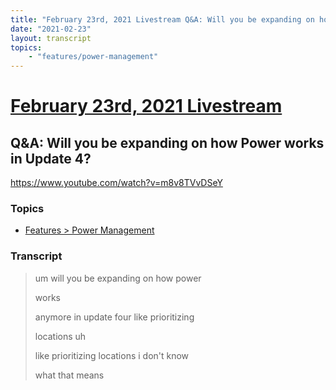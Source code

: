 ```yaml
---
title: "February 23rd, 2021 Livestream Q&A: Will you be expanding on how Power works in Update 4?"
date: "2021-02-23"
layout: transcript
topics:
    - "features/power-management"
---
```

# [February 23rd, 2021 Livestream](../2021-02-23.md)
## Q&A: Will you be expanding on how Power works in Update 4?
https://www.youtube.com/watch?v=m8v8TVvDSeY

### Topics
* [Features > Power Management](../topics/features/power-management.md)

### Transcript

> um will you be expanding on how power
>
> works
>
> anymore in update four like prioritizing
>
> locations uh
>
> like prioritizing locations i don't know
>
> what that means
